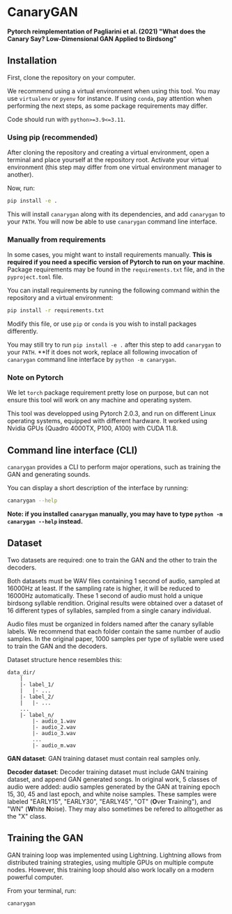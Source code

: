 # CanaryGAN

**Pytorch reimplementation of Pagliarini et al. (2021) "What does the Canary Say? Low-Dimensional GAN Applied to Birdsong"**


## Installation

First, clone the repository on your computer.

We recommend using a virtual environment when using this tool. You may use `virtualenv` or `pyenv` for instance. If using `conda`, pay attention when 
performing the next steps, as some package requirements may differ.

Code should run with `python>=3.9<=3.11`.

### Using pip (recommended)

After cloning the repository and creating a virtual environment, open a terminal and place yourself at the repository root. Activate your virtual environment 
(this step may differ from one virtual environment manager to another).

Now, run:

```bash
pip install -e .
```
This will install `canarygan` along with its dependencies, and add `canarygan` to your `PATH`. You will now be able
to use `canarygan` command line interface.

### Manually from requirements

In some cases, you might want to install requirements manually. **This is required if you need a specific version of Pytorch to run on your machine**.
Package requirements may be found in the `requirements.txt` file, and in the `pyproject.toml` file.

You can install requirements by running the following command within the repository and a virtual environment:

```bash
pip install -r requirements.txt
```

Modify this file, or use `pip` or `conda` is you wish to install packages differently.

You may still try to run `pip install -e .` after this step to add `canarygan` to your `PATH`. **If it does not work, replace all
following invocation of `canarygan` command line interface by `python -m canarygan`.

### Note on Pytorch

We let `torch` package requirement pretty lose on purpose, but can not ensure this tool will work on any machine and operating system.

This tool was developped using Pytorch 2.0.3, and run on different Linux operating systems, equipped with different hardware. It worked
using Nvidia GPUs (Quadro 4000TX, P100, A100) with CUDA 11.8.


## Command line interface (CLI)

`canarygan` provides a CLI to perform major operations, such as training the GAN and generating sounds.

You can display a short description of the interface by running:

```bash
canarygan --help
```

**Note: if you installed `canarygan` manually, you may have to type `python -m canarygan --help` instead.**


## Dataset

Two datasets are required: one to train the GAN and the other to train the decoders.

Both datasets must be WAV files containing 1 second of audio, sampled at 16000Hz at least. If the sampling rate is higher, it will be reduced to 16000Hz automatically.
These 1 second of audio must hold a unique birdsong syllable rendition. Original results were obtained over a dataset of 16 different types of syllables, sampled from 
a single canary individual.

Audio files must be organized in folders named after the canary syllable labels. We recommend that each folder contain the same number of audio samples. In the original
paper, 1000 samples per type of syllable were used to train the GAN and the decoders.

Dataset structure hence resembles this:

```
data_dir/
    |
    |- label_1/
    |   |- ...
    |- label_2/
    |   |- ...
    ...
    |- label_n/
        |- audio_1.wav
        |- audio_2.wav
        |- audio_3.wav
        ...
        |- audio_m.wav
```

**GAN dataset**: GAN training dataset must contain real samples only.

**Decoder dataset**: Decoder training dataset must include GAN training dataset, and append GAN generated songs. In original work, 5 classes of audio were
added: audio samples generated by the GAN at training epoch 15, 30, 45 and last epoch, and white noise samples. These samples were labeled "EARLY15", "EARLY30", 
"EARLY45", "OT" (**O**ver **T**raining"), and "WN" (**W**hite **N**oise). They may also sometimes be refered to alltogether as the "X" class.

## Training the GAN

GAN training loop was implemented using Lightning. Lightning allows from distributed training strategies, using multiple GPUs on multiple compute nodes.
However, this training loop should also work locally on a modern powerful computer.

From your terminal, run:
```bash
canarygan 
```
